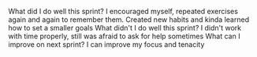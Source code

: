 What did I do well this sprint?
I encouraged myself, repeated exercises again and again to remember them. Created new habits and kinda learned how to set a smaller goals
What didn't I do well this sprint?
I didn't work with time properly, still was afraid to ask for help sometimes
What can I improve on next sprint?
I can improve my focus and tenacity
